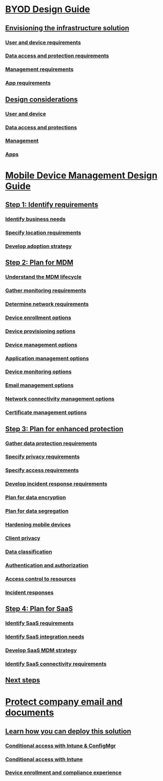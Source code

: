 # [BYOD Design Guide](byod-design-considerations-guide.md)
## [Envisioning the infrastructure solution](byod-envisioning-the-byod-infrastructure-solution.md)
### [User and device requirements](byod-user-device-reqs.md)
### [Data access and protection requirements](byod-data-access-protection-reqs.md)
### [Management requirements](byod-management-reqs.md)
### [App requirements](byod-app-reqs.md)
## [Design considerations](byod-design-considerations.md)
### [User and device](byod-user-and-device-considerations.md)
### [Data access and protections](byod-data-access-and-protection-considerations.md)
### [Management](byod-management-considerations.md)
### [Apps](byod-app-considerations.md)

# [Mobile Device Management Design Guide](mdm-design-considerations-guide.md)
## [Step 1: Identify requirements](mdm-step-1-identify-your-mobile-device-management-requirements.md)
### [Identify business needs](mdm-identify-business-needs.md)
### [Specify location requirements](mdm-specify-mdm-location-requirements.md)
### [Develop adoption strategy](mdm-develop-mdm-adoption-strategy.md)
## [Step 2: Plan for MDM](mdm-step-2-plan-for-mobile-device-management.md)
### [Understand the MDM lifecycle](mdm-understand-mdm-lifecycle.md)
### [Gather monitoring requirements](mdm-gather-monitoring-requirements.md)
### [Determine network requirements](mdm-determine-network-requirements.md)
### [Device enrollment options](mdm-device-enrollment-options.md)
### [Device provisioning options](mdm-device-provisioning-options.md)
### [Device management options](mdm-device-management-options.md)
### [Application management options](mdm-application-management-options.md)
### [Device monitoring options](mdm-device-monitoring-options.md)
### [Email management options](mdm-email-management-options.md)
### [Network connectivity management options](mdm-network-connectivity-management-options.md)
### [Certificate management options](mdm-certificate-management-options.md)
## [Step 3: Plan for enhanced protection](mdm-step-3-plan-enhancing-mobile-devices-protection.md)
### [Gather data protection requirements](mdm-gather-data-protection-requirements.md)
### [Specify privacy requirements](mdm-specify-privacy-requirements.md)
### [Specify access requirements](mdm-specify-your-access-requirements.md)
### [Develop incident response requirements](mdm-develop-incident-response-requirements.md)
### [Plan for data encryption](mdm-data-encryption.md)
### [Plan for data segregation](mdm-data-segregation.md)
### [Hardening mobile devices](mdm-hardening-mobile-devices.md)
### [Client privacy](mdm-client-privacy.md)
### [Data classification](mdm-data-classification.md)
### [Authentication and authorization](mdm-authentication-authorization.md)
### [Access control to resources](mdm-access-control-resources.md)
### [Incident responses](mdm-incident-response.md)
## [Step 4: Plan for SaaS](mdm-step-4-plan-for-software-as-a-service-mobile-device-management.md)
### [Identify SaaS requirements](mdm-identify-saas-requirements.md)
### [Identify SaaS integration needs](mdm-identify-saas-solution-infrastructure-integration-needs.md)
### [Develop SaaS MDM strategy](mdm-develop-saas-mdm-strategy.md)
### [Identify SaaS connectivity requirements](mdm-identify-saas-connectivity-requirements.md)
## [Next steps](mdm-next-steps-and-additional-resources.md)

# [Protect company email and documents](Architecture-guidance-for-protecting-company-email-and-documents.md)
## [Learn how you can deploy this solution](learn-how-to-deploy-a-solution-for-protecting-company-email-and-documents)
### [Conditional access with Intune & ConfigMgr](Use-conditional-access-with-Intune-and-Configuration-Manager.md)
### [Conditional access with Intune](use-conditional-access-with-intune.md)
### [Device enrollment and compliance experience](End-user-experience-of-conditional-access.md)
